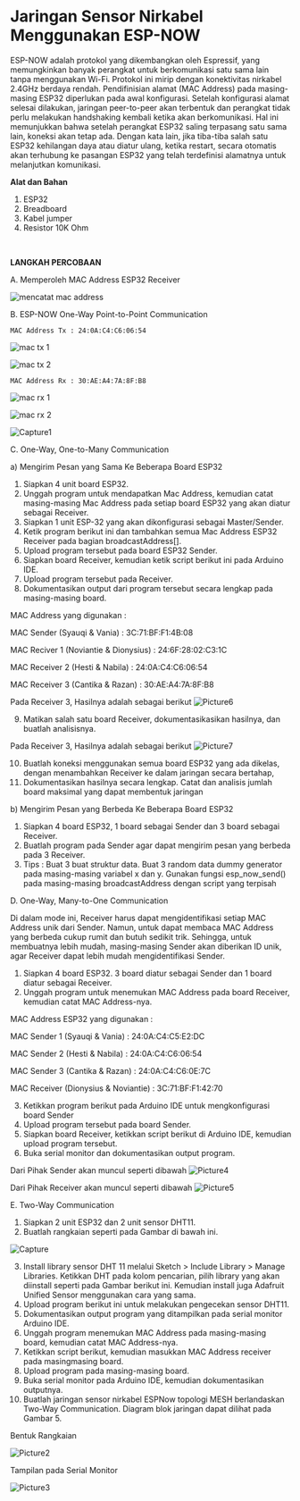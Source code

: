 # Jaringan Sensor Nirkabel Menggunakan ESP-NOW

ESP-NOW adalah protokol yang dikembangkan oleh Espressif, yang memungkinkan banyak perangkat untuk berkomunikasi satu sama lain tanpa menggunakan Wi-Fi. Protokol ini mirip dengan konektivitas nirkabel 2.4GHz berdaya rendah. Pendifinisian alamat (MAC Address) pada masing-masing ESP32 diperlukan pada awal konfigurasi. Setelah konfigurasi alamat selesai dilakukan, jaringan peer-to-peer akan terbentuk dan perangkat tidak perlu melakukan handshaking kembali ketika akan berkomunikasi. Hal ini memunjukkan bahwa setelah perangkat ESP32 saling terpasang satu sama lain, koneksi akan tetap ada. Dengan kata lain, jika tiba-tiba salah satu ESP32 kehilangan daya atau diatur ulang, ketika restart, secara otomatis akan terhubung ke pasangan ESP32 yang telah terdefinisi alamatnya untuk melanjutkan komunikasi.


**Alat dan Bahan**
1) ESP32
2) Breadboard
3) Kabel jumper
4) Resistor 10K Ohm
<br>

**LANGKAH PERCOBAAN**

A. Memperoleh MAC Address ESP32 Receiver

![mencatat mac address](https://user-images.githubusercontent.com/118170084/210583064-66cb2368-ee35-4e3d-b0fd-6516b134113d.png)
<br>

B. ESP-NOW One-Way Point-to-Point Communication

`MAC Address Tx : 24:0A:C4:C6:06:54`

![mac tx 1](https://user-images.githubusercontent.com/118170084/210585845-12c2dcd7-a3ed-464c-b477-888e93f43a74.png)

![mac tx 2](https://user-images.githubusercontent.com/118170084/210585859-32f20871-0948-4609-9e65-397afd6cc0a6.png)

`MAC Address Rx : 30:AE:A4:7A:8F:B8`

![mac rx 1](https://user-images.githubusercontent.com/118170084/210586932-453cf26d-ec53-4740-b14e-9b834cfc1c0e.png)

![mac rx 2](https://user-images.githubusercontent.com/118170084/210586956-e41878ae-156c-4388-a985-0550a0784240.png)

![Capture1](https://user-images.githubusercontent.com/118172386/210174231-27c63ef7-d7b7-4f6f-9393-3fae47a03d06.JPG)

C. One-Way, One-to-Many Communication

a) Mengirim Pesan yang Sama Ke Beberapa Board ESP32
1. Siapkan 4 unit board ESP32.
2. Unggah program untuk mendapatkan Mac Address, kemudian catat masing-masing Mac Address pada setiap board ESP32 yang akan diatur sebagai Receiver.
3. Siapkan 1 unit ESP-32 yang akan dikonfigurasi sebagai Master/Sender.
4. Ketik program berikut ini dan tambahkan semua Mac Address ESP32 Receiver pada bagian broadcastAddress[].
5. Upload program tersebut pada board ESP32 Sender.
6. Siapkan board Receiver, kemudian ketik script berikut ini pada Arduino IDE.
7. Upload program tersebut pada Receiver.
8. Dokumentasikan output dari program tersebut secara lengkap pada masing-masing board.

MAC Address yang digunakan :

MAC Sender (Syauqi & Vania) : 3C:71:BF:F1:4B:08

MAC Reciver 1 (Noviantie & Dionysius) : 24:6F:28:02:C3:1C

MAC Receiver 2 (Hesti & Nabila) : 24:0A:C4:C6:06:54

MAC Receiver 3 (Cantika & Razan) : 30:AE:A4:7A:8F:B8

Pada Receiver 3, Hasilnya adalah sebagai berikut
![Picture6](https://user-images.githubusercontent.com/118172386/210175529-3e0865a4-bc50-463b-b6a0-61fedb48f0f6.png)

9. Matikan salah satu board Receiver, dokumentasikasikan hasilnya, dan buatlah analisisnya.

Pada Receiver 3, Hasilnya adalah sebagai berikut
![Picture7](https://user-images.githubusercontent.com/118172386/210175544-5621ba44-1a00-4639-8de3-751b6af1940e.png)

10. Buatlah koneksi menggunakan semua board ESP32 yang ada dikelas, dengan menambahkan Receiver ke dalam jaringan secara bertahap,
11. Dokumentasikan hasilnya secara lengkap. Catat dan analisis jumlah board maksimal yang dapat membentuk jaringan

b) Mengirim Pesan yang Berbeda Ke Beberapa Board ESP32
1. Siapkan 4 board ESP32, 1 board sebagai Sender dan 3 board sebagai Receiver.
2. Buatlah program pada Sender agar dapat mengirim pesan yang berbeda pada 3 Receiver.
3. Tips : Buat 3 buat struktur data.
Buat 3 random data dummy generator pada masing-masing variabel x dan y.
Gunakan fungsi esp_now_send() pada masing-masing broadcastAddress dengan
script yang terpisah

D. One-Way, Many-to-One Communication 

Di dalam mode ini, Receiver harus dapat mengidentifikasi setiap MAC Address unik dari Sender. Namun, untuk dapat membaca MAC Address yang berbeda cukup rumit dan butuh
sedikit trik. Sehingga, untuk membuatnya lebih mudah, masing-masing Sender akan diberikan ID unik, agar Receiver dapat lebih mudah mengidentifikasi Sender.
1. Siapkan 4 board ESP32. 3 board diatur sebagai Sender dan 1 board diatur sebagai Receiver.
2. Unggah program untuk menemukan MAC Address pada board Receiver, kemudian catat MAC Address-nya.

MAC Address ESP32 yang digunakan :

MAC Sender 1 (Syauqi & Vania) : 24:0A:C4:C5:E2:DC

MAC Sender 2 (Hesti & Nabila) : 24:0A:C4:C6:06:54

MAC Sender 3 (Cantika & Razan) : 24:0A:C4:C6:0E:7C

MAC Receiver  (Dionysius & Noviantie) : 3C:71:BF:F1:42:70

3. Ketikkan program berikut pada Arduino IDE untuk mengkonfigurasi board Sender
4. Upload program tersebut pada board Sender.
5. Siapkan board Receiver, ketikkan script berikut di Arduino IDE, kemudian upload program tersebut.
6. Buka serial monitor dan dokumentasikan output program.

Dari Pihak Sender akan muncul seperti dibawah
![Picture4](https://user-images.githubusercontent.com/118172386/210175087-c52e10d8-9700-4b07-861d-dec8f5ce6d2d.png)


Dari Pihak Receiver akan muncul seperti dibawah
![Picture5](https://user-images.githubusercontent.com/118172386/210175089-02992e20-cc69-4b7e-8910-5d10559d9cf1.png)

E. Two-Way Communication
1. Siapkan 2 unit ESP32 dan 2 unit sensor DHT11.
2. Buatlah rangkaian seperti pada Gambar di bawah ini.

![Capture](https://user-images.githubusercontent.com/118172386/210173864-32fef3ae-6fe2-4463-bbf7-10462a2a3d51.JPG)

3. Install library sensor DHT 11 melalui Sketch > Include Library > Manage Libraries. Ketikkan DHT pada kolom pencarian, pilih library yang akan diinstall seperti pada
Gambar berikut ini. Kemudian install juga Adafruit Unified Sensor menggunakan cara yang sama.
4. Upload program berikut ini untuk melakukan pengecekan sensor DHT11.
5. Dokumentasikan output program yang ditampilkan pada serial monitor Arduino IDE.
6. Unggah program menemukan MAC Address pada masing-masing board, kemudian catat MAC Address-nya.
7. Ketikkan script berikut, kemudian masukkan MAC Address receiver pada masingmasing board.
8. Upload program pada masing-masing board.
9. Buka serial monitor pada Arduino IDE, kemudian dokumentasikan outputnya.
10. Buatlah jaringan sensor nirkabel ESPNow topologi MESH berlandaskan Two-Way Communication. Diagram blok jaringan dapat dilihat pada Gambar 5.

Bentuk Rangkaian

![Picture2](https://user-images.githubusercontent.com/118172386/210173997-db16f6c3-43fd-41d2-8d5c-6e4d15aede02.png)


Tampilan pada Serial Monitor

![Picture3](https://user-images.githubusercontent.com/118172386/210173992-b4dfa271-443d-4b5d-95d1-972995517a3b.png)

